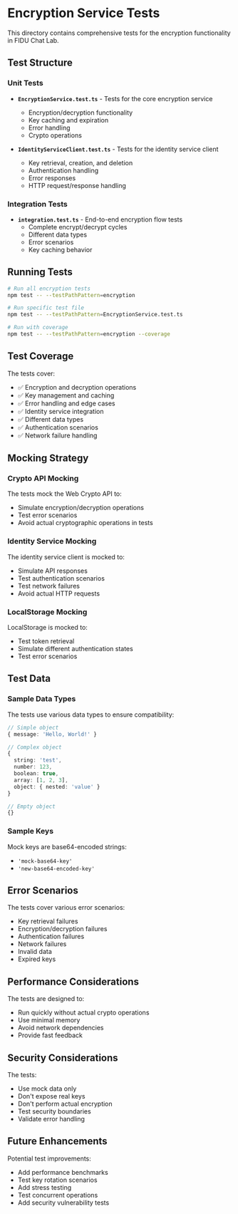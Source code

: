 # Encryption Service Tests

This directory contains comprehensive tests for the encryption functionality in FIDU Chat Lab.

## Test Structure

### Unit Tests

- **`EncryptionService.test.ts`** - Tests for the core encryption service
  - Encryption/decryption functionality
  - Key caching and expiration
  - Error handling
  - Crypto operations

- **`IdentityServiceClient.test.ts`** - Tests for the identity service client
  - Key retrieval, creation, and deletion
  - Authentication handling
  - Error responses
  - HTTP request/response handling

### Integration Tests

- **`integration.test.ts`** - End-to-end encryption flow tests
  - Complete encrypt/decrypt cycles
  - Different data types
  - Error scenarios
  - Key caching behavior

## Running Tests

```bash
# Run all encryption tests
npm test -- --testPathPattern=encryption

# Run specific test file
npm test -- --testPathPattern=EncryptionService.test.ts

# Run with coverage
npm test -- --testPathPattern=encryption --coverage
```

## Test Coverage

The tests cover:

- ✅ Encryption and decryption operations
- ✅ Key management and caching
- ✅ Error handling and edge cases
- ✅ Identity service integration
- ✅ Different data types
- ✅ Authentication scenarios
- ✅ Network failure handling

## Mocking Strategy

### Crypto API Mocking

The tests mock the Web Crypto API to:
- Simulate encryption/decryption operations
- Test error scenarios
- Avoid actual cryptographic operations in tests

### Identity Service Mocking

The identity service client is mocked to:
- Simulate API responses
- Test authentication scenarios
- Test network failures
- Avoid actual HTTP requests

### LocalStorage Mocking

LocalStorage is mocked to:
- Test token retrieval
- Simulate different authentication states
- Test error scenarios

## Test Data

### Sample Data Types

The tests use various data types to ensure compatibility:

```typescript
// Simple object
{ message: 'Hello, World!' }

// Complex object
{
  string: 'test',
  number: 123,
  boolean: true,
  array: [1, 2, 3],
  object: { nested: 'value' }
}

// Empty object
{}
```

### Sample Keys

Mock keys are base64-encoded strings:
- `'mock-base64-key'`
- `'new-base64-encoded-key'`

## Error Scenarios

The tests cover various error scenarios:

- Key retrieval failures
- Encryption/decryption failures
- Authentication failures
- Network failures
- Invalid data
- Expired keys

## Performance Considerations

The tests are designed to:
- Run quickly without actual crypto operations
- Use minimal memory
- Avoid network dependencies
- Provide fast feedback

## Security Considerations

The tests:
- Use mock data only
- Don't expose real keys
- Don't perform actual encryption
- Test security boundaries
- Validate error handling

## Future Enhancements

Potential test improvements:
- Add performance benchmarks
- Test key rotation scenarios
- Add stress testing
- Test concurrent operations
- Add security vulnerability tests
